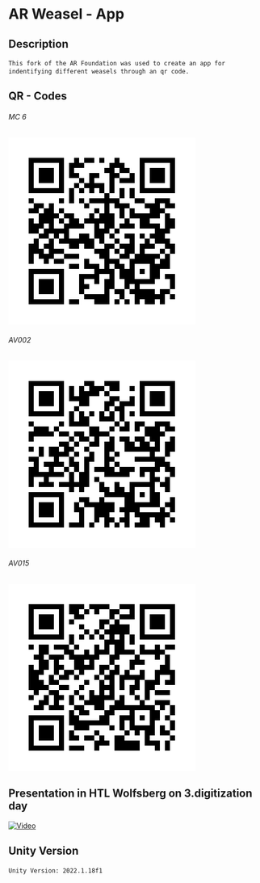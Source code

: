 # AR Weasel - App
## Description
```
This fork of the AR Foundation was used to create an app for indentifying different weasels through an qr code.
```

## QR - Codes
###### MC 6
![Error](Assets/Images/qr1.png)

###### AV002
![Error](Assets/Images/qr2.png)

###### AV015
![Error](Assets/Images/qr3.png)

## Presentation in HTL Wolfsberg on 3.digitization day
[![Video](https://i9.ytimg.com/vi/VOMrt_raQq4/mqdefault.jpg?sqp=CLzk8Z8G-oaymwEmCMACELQB8quKqQMa8AEB-AH-CYAC0AWKAgwIABABGGUgVyhIMA8=&rs=AOn4CLC9tNOCEKyy83lx9qPFPQzJDM73dw)](https://youtu.be/VOMrt_raQq4)

## Unity Version
```
Unity Version: 2022.1.18f1 
```